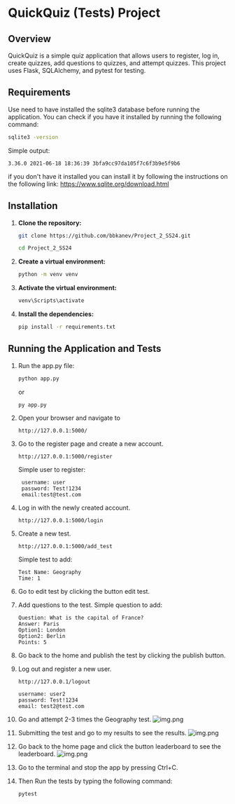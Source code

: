 # QuickQuiz (Tests) Project

## Overview

QuickQuiz is a simple quiz application that allows users to register, log in, create quizzes, add questions to quizzes, and attempt quizzes. This project uses Flask, SQLAlchemy, and pytest for testing.

## Requirements

Use need to have installed the sqlite3 database before running the application. You can check if you have it installed by running the following command:
```bash
sqlite3 -version
```
Simple output:
```
3.36.0 2021-06-18 18:36:39 3bfa9cc97da105f7c6f3b9e5f9b6
```
if you don't have it installed you can install it by following the instructions on the following link:
https://www.sqlite.org/download.html


## Installation

1. **Clone the repository:**

   ```bash
   git clone https://github.com/bbkanev/Project_2_SS24.git
   ```
   ```bash
   cd Project_2_SS24
   ```
2. **Create a virtual environment:**

   ```bash
   python -m venv venv
    ```
3. **Activate the virtual environment:**
    ```bash
    venv\Scripts\activate
    ```
4. **Install the dependencies:**
   ```bash
   pip install -r requirements.txt
   ```
   
## Running the Application and Tests

1. Run the app.py file:
   ```bash
   python app.py
   ```
   or
   ```bash
   py app.py
   ```
2. Open your browser and navigate to
    ```
    http://127.0.0.1:5000/
    ```

3. Go to the register page and create a new account.
    ```
    http://127.0.0.1:5000/register
    ```
   Simple user to register: 
   ```
    username: user
    password: Test!1234
    email:test@test.com
    ```
   
4. Log in with the newly created account.
    ```
    http://127.0.0.1:5000/login
    ```
   
5. Create a new test.
    ```
    http://127.0.0.1:5000/add_test
    ```
   Simple test to add:
    ```
    Test Name: Geography
    Time: 1 
    ```
   
6. Go to edit test by clicking the button edit test.
7. Add questions to the test.
   Simple question to add:
    ```
    Question: What is the capital of France?
    Answer: Paris
    Option1: London
    Option2: Berlin
    Points: 5
    ```
8. Go back to the home and publish the test by clicking the publish button.
9. Log out and register a new user.
    ```
    http://127.0.0.1/logout
    ```
    ```
    username: user2
    password: Test!1234
    email: test2@test.com
    ```
   
10. Go and attempt 2-3 times the Geography test.
![img.png](Images/img.png)
11. Submitting the test and go to my results to see the results.
![img.png](Images/img1.png)
12. Go back to the home page and click the button leaderboard to see the leaderboard.
![img.png](Images/img2.png)
13. Go to the terminal and stop the app by pressing Ctrl+C.
14. Then Run the tests by typing the following command:
    ```bash
    pytest
    ```

